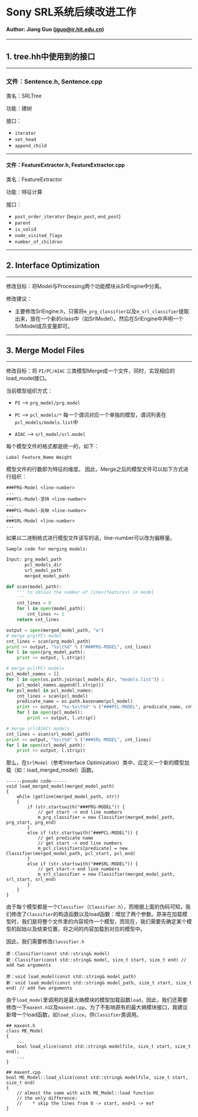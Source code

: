 # Sony SRL系统后续改进工作 #
#### Author: Jiang Guo (jguo@ir.hit.edu.cn)
---
## 1. tree.hh中使用到的接口 ##
---
### 文件：Sentence.h, Sentence.cpp ###

类名：SRLTree

功能：建树

接口：
- `iterator`
- `set_head`
- `append_child`

---
#### 文件：FeatureExtractor.h, FeatureExtractor.cpp

类名：FeatureExtractor

功能：特征计算

接口：
- `post_order_iterator` (`begin_post`, `end_post`)
- `parent`
- `is_valid`
- `node_visited_flags`
- `number_of_children`

---

## 2. Interface Optimization ##
---
修改目标：将Model与Processing两个功能模块从SrlEngine中分离。

修改建议：
- 主要修改SrlEngine.h，只需将`m_prg_classifier`以及`m_srl_classifier`提取出来，放在一个新的class中（如SrlModel）。然后在SrlEngine中声明一个SrlModel成员变量即可。

---

## 3. Merge Model Files ##
---
修改目标：将 `PI/PC/AIAC` 三类模型Merge成一个文件，同时，实现相应的load_model接口。

当前模型组织方式：

- `PI` --> `prg_model/prg.model`

- `PC` --> `pcl_models/*` 每一个谓词对应一个单独的模型，谓词列表在`pcl_models/models.list`中

- `AIAC` --> `srl_model/srl.model`

每个模型文件的格式都是统一的，如下：
```
Label Feature_Name Weight
```
模型文件的行数即为特征的维度。
因此，Merge之后的模型文件可以如下方式进行组织：
```
###PRG-Model <line-number>
...
###PCL-Model-坚持 <line-number>
...
###PCL-Model-反映 <line-number>
...
###SRL-Model <line-number>
...
```
如果以二进制格式进行模型文件读写的话，line-number可以改为偏移量。

`Sample code for merging models:`
```python
Input: prg_model_path
       pcl_models_dir
       srl_model_path
       merged_model_path

def scan(model_path):
    ''' to obtain the number of lines(features) in model
    '''
    cnt_lines = 0
    for l in open(model_path):
        cnt_lines += 1
    return cnt_lines

output = open(merged_model_path, "w")
# merge prg(PI) model
cnt_lines = scan(prg_model_path)
print >> output, "%s\t%d" % ("###PRG-MODEL", cnt_lines)
for l in open(prg_model_path):
    print >> output, l.strip()

# merge pcl(PC) models
pcl_model_names = []
for l in open(os.path.join(pcl_models_dir, "models.list")) :
    pcl_model_names.append(l.strip())
for pcl_model in pcl_model_names:
    cnt_lines = scan(pcl_model)
    predicate_name = os.path.basename(pcl_model)
    print >> output, "%s-%s\t%d" % ("###PCL-MODEL", predicate_name, cnt_lines)
    for l in open(pcl_model):
        print >> output, l.strip()

# merge srl(AIAC) models
cnt_lines = scan(srl_model_path)
print >> output, "%s\t%d" % ("###SRL-MODEL", cnt_lines)
for l in open(srl_model_path):
    print >> output, l.strip()
```

那么，在`SrlModel`（参考Interface Optimization）类中，应定义一个新的模型加载（如：load_merged_model）函数。
```
------pseudo code------
void load_merged_model(merged_model_path)
{
    while (getline(merged_model_path, str))
    {
        if (str.startswith("###PRG-MODEL")) {
            // get start -> end line numbers
            m_prg_classifier = new Classifier(merged_model_path, prg_start, prg_end)
        }
        else if (str.startswith("###PCL-MODEL")) {
            // get predicate name 
            // get start -> end line numbers
            m_pcl_classifiers[predicate] = new Classifier(merged_model_path, pcl_start, pcl_end)
        }
        else if (str.startswith("###SRL-MODEL")) {
            // get start-> end line numbers
            m_srl_classifier = new Classifier(merged_model_path, srl_start, srl_end)
        }
    }
}
```

由于每个模型都是一个`Classifier`（`Classifier.h`），而根据上面的伪码可知，我们修改了`Classifier`的构造函数以及load函数：增加了两个参数。原来在加载模型时，我们是将整个文件里的内容视作一个模型，而现在，我们需要先确定某个模型的起始以及结束位置，将之间的内容加载到对应的模型中。

因此，我们需要修改`Classifier.h`

```
原：Classifier(const std::string& model)
新：Classifier(const std::string& model, size_t start, size_t end) // add two arguments

原：void load_model(const std::string& model_path)
新：void load_model(const std::string& model_path, size_t start, size_t end) // add two arguments
```
由于`load_model`里调用的是最大熵模块的模型加载函数`load`，因此，我们还需要修改一下`maxent.h`以及`maxent.cpp`，为了不影响原有的最大熵模块接口，我建议新增一个load函数，如`load_slice`，供`Classifier`类调用。
```
## maxent.h
class ME_Model
{
    ...
    bool load_slice(const std::string& modelfile, size_t start, size_t end);
    ...
}

## maxent.cpp
bool ME_Model::load_slice(const std::string& modelfile, size_t start, size_t end)
{
    // almost the same with with ME_Model::load function
    // the only difference:
    //    * skip the lines from 0 -> start, end+1 -> eof
}
```


